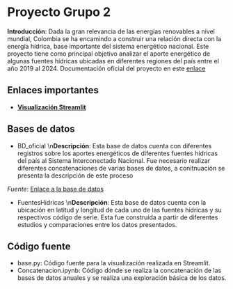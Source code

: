 # Proyecto Grupo 2
**Introducción**: Dada la gran relevancia de las energías renovables a nivel mundial, Colombia se ha encamindo a construir una relación directa con la energía hídrica, base importante del sistema energético nacional. Este proyecto tiene como principal objetivo analizar el aporte energético de algunas fuentes hídricas ubicadas en diferentes regiones del país entre el año 2019 al 2024. Documentación oficial del proyecto en este [enlace](https://docs.google.com/document/d/1n6q818P3u3SP_zAPgCsf90acUZrU_f-vM8FBaTLnppo/edit?usp=sharing)

## Enlaces importantes
- [**Visualización Streamlit**](https://basepy-3riwstbgnthr7eknrgrefv.streamlit.app/)

## Bases de datos
- BD_oficial
\n**Descripción**: Esta base de datos cuenta con diferentes registros sobre los aportes energéticos de diferentes fuentes hídricas del país al Sistema Interconectado Nacional. Fue necesario realizar diferentes concatenaciones de varias bases de datos, a conitnuación se presenta la descripción de este proceso

_Fuente_: [Enlace a la base de datos](https://www.datos.gov.co/dataset/Aportes-Hidr-ulicos-Energ-a/wa2n-56u4/about_data)

- FuentesHidricas
\n**Descripción**: Esta base de datos cuenta con la ubicación en latitud y longitud de cada uno de las fuentes hídricas y su respectivos código de serie. Esta fue construída a partir de diferentes estudios y comparaciones entre los datos presentados.

## Código fuente
- base.py: Código fuente para la visualización realizada en Streamlit.
- Concatenacion.ipynb: Código dónde se realiza la concatenación de las bases de datos anuales y se realiza una exploración básica de los datos.
